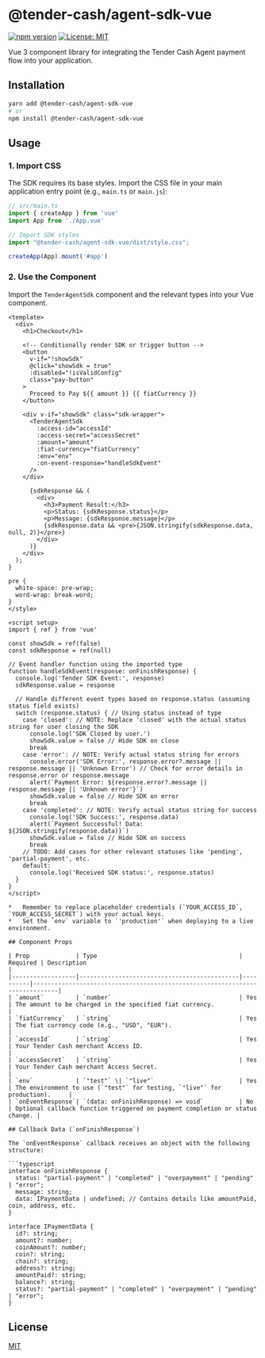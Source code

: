 # @tender-cash/agent-sdk-vue

[![npm version](https://badge.fury.io/js/%40tender-cash%2Fagent-sdk-vue.svg)](https://badge.fury.io/js/%40tender-cash%2Fagent-sdk-vue)
[![License: MIT](https://img.shields.io/badge/License-MIT-yellow.svg)](https://opensource.org/licenses/MIT)

Vue 3 component library for integrating the Tender Cash Agent payment flow into your application.

## Installation

```bash
yarn add @tender-cash/agent-sdk-vue
# or
npm install @tender-cash/agent-sdk-vue
```

## Usage

### 1. Import CSS

The SDK requires its base styles. Import the CSS file in your main application entry point (e.g., `main.ts` or `main.js`):

```typescript
// src/main.ts
import { createApp } from 'vue'
import App from './App.vue'

// Import SDK styles
import "@tender-cash/agent-sdk-vue/dist/style.css"; 

createApp(App).mount('#app')
```

### 2. Use the Component

Import the `TenderAgentSdk` component and the relevant types into your Vue component.

```vue
<template>
  <div>
    <h1>Checkout</h1>

    <!-- Conditionally render SDK or trigger button -->
    <button 
      v-if="!showSdk" 
      @click="showSdk = true" 
      :disabled="!isValidConfig"
      class="pay-button"
    >
      Proceed to Pay ${{ amount }} {{ fiatCurrency }}
    </button>

    <div v-if="showSdk" class="sdk-wrapper">
      <TenderAgentSdk
        :access-id="accessId"
        :access-secret="accessSecret"
        :amount="amount"
        :fiat-currency="fiatCurrency"
        :env="env" 
        :on-event-response="handleSdkEvent"
      />
    </div>

      {sdkResponse && (
        <div>
          <h3>Payment Result:</h3>
          <p>Status: {sdkResponse.status}</p>
          <p>Message: {sdkResponse.message}</p>
          {sdkResponse.data && <pre>{JSON.stringify(sdkResponse.data, null, 2)}</pre>}
        </div>
      )}
    </div>
  );
}

pre {
  white-space: pre-wrap;
  word-wrap: break-word;
}
</style>

<script setup>
import { ref } from 'vue'

const showSdk = ref(false)
const sdkResponse = ref(null)

// Event handler function using the imported type
function handleSdkEvent(response: onFinishResponse) {
  console.log('Tender SDK Event:', response)
  sdkResponse.value = response

  // Handle different event types based on response.status (assuming status field exists)
  switch (response.status) { // Using status instead of type
    case 'closed': // NOTE: Replace 'closed' with the actual status string for user closing the SDK
      console.log('SDK Closed by user.')
      showSdk.value = false // Hide SDK on close
      break
    case 'error': // NOTE: Verify actual status string for errors
      console.error('SDK Error:', response.error?.message || response.message || 'Unknown Error') // Check for error details in response.error or response.message
      alert(`Payment Error: ${response.error?.message || response.message || 'Unknown error'}`)
      showSdk.value = false // Hide SDK on error
      break
    case 'completed': // NOTE: Verify actual status string for success
      console.log('SDK Success:', response.data)
      alert(`Payment Successful! Data: ${JSON.stringify(response.data)}`)
      showSdk.value = false // Hide SDK on success
      break
    // TODO: Add cases for other relevant statuses like 'pending', 'partial-payment', etc.
    default:
      console.log('Received SDK status:', response.status)
  }
}
</script>

*   Remember to replace placeholder credentials (`YOUR_ACCESS_ID`, `YOUR_ACCESS_SECRET`) with your actual keys.
*   Set the `env` variable to `'production'` when deploying to a live environment.

## Component Props

| Prop             | Type                                        | Required | Description                                                                 |
|------------------|---------------------------------------------|----------|-----------------------------------------------------------------------------|
| `amount`         | `number`                                    | Yes      | The amount to be charged in the specified fiat currency.                    |
| `fiatCurrency`   | `string`                                    | Yes      | The fiat currency code (e.g., "USD", "EUR").                               |
| `accessId`       | `string`                                    | Yes      | Your Tender Cash merchant Access ID.                                        |
| `accessSecret`   | `string`                                    | Yes      | Your Tender Cash merchant Access Secret.                                    |
| `env`            | `"test"` \| `"live"`                        | Yes      | The environment to use (`"test"` for testing, `"live"` for production).     |
| `onEventResponse`| `(data: onFinishResponse) => void`          | No       | Optional callback function triggered on payment completion or status change. |

## Callback Data (`onFinishResponse`)

The `onEventResponse` callback receives an object with the following structure:

```typescript
interface onFinishResponse {
  status: "partial-payment" | "completed" | "overpayment" | "pending" | "error";
  message: string;
  data: IPaymentData | undefined; // Contains details like amountPaid, coin, address, etc.
}

interface IPaymentData {
  id?: string;
  amount?: number;
  coinAmount?: number;
  coin?: string;
  chain?: string;
  address?: string;
  amountPaid?: string;
  balance?: string;
  status?: "partial-payment" | "completed" | "overpayment" | "pending" | "error";
}
```

## License

[MIT](./LICENSE) 
